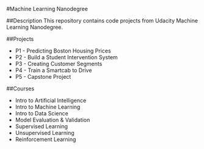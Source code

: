 #Machine Learning Nanodegree

##Description
This repository contains code projects from Udacity Machine Learning Nanodegree.

##Projects
- P1 - Predicting Boston Housing Prices
- P2 - Build a Student Intervention System
- P3 - Creating Customer Segments
- P4 - Train a Smartcab to Drive
- P5 - Capstone Project

##Courses
- Intro to Artificial Intelligence
- Intro to Machine Learning
- Intro to Data Science
- Model Evaluation & Validation
- Supervised Learning
- Unsupervised Learning
- Reinforcement Learning
